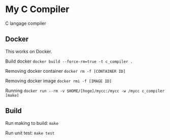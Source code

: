 # My C Compiler

C langage compiler

## Docker

This works on Docker.

Build docker
`docker build --force-rm=true -t c_compiler .`

Removing docker container
`docker rm -f [CONTAINER ID]`

Removing docker image
`docker rmi -f [IMAGE ID]`

Running
`docker run --rm -v $HOME/[hoge]/mycc:/mycc -w /mycc c_compiler [make]`

## Build
Run making to build:
`make`

Run unit test:
`make test`

